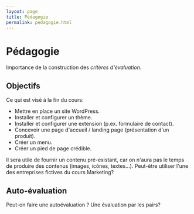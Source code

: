 ```yaml
---
layout: page
title: Pédagogie
permalink: pedagogie.html
---
```


# Pédagogie

Importance de la construction des *critères d'évaluation*.

## Objectifs

Ce qui est visé à la fin du cours:

- Mettre en place un site WordPress.
- Installer et configurer un thème.
- Installer et configurer une extension (p.ex. formulaire de contact).
- Concevoir une page d'accueil / landing page (présentation d'un produit).
- Créer un menu.
- Créer un pied de page crédible.

Il sera utile de fournir un contenu pré-existant, car on n'aura pas le temps de produire des contenus (images, icônes, textes...). Peut-être utiliser l'une des entreprises fictives du cours Marketing?

## Auto-évaluation

Peut-on faire une autoévaluation ? Une évaluation par les pairs?

